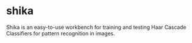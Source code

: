 # shika
Shika is an easy-to-use workbench for training and testing Haar Cascade Classifiers for pattern recognition in images.

